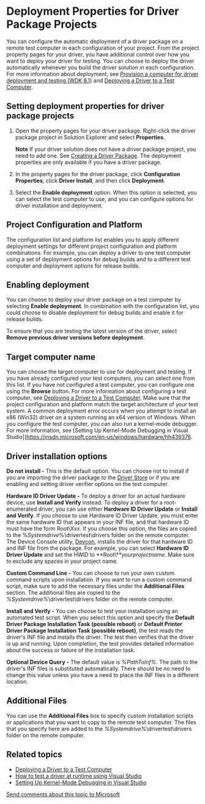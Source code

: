 Deployment Properties for Driver Package Projects
======================================================================================================================

You can configure the automatic deployment of a driver package on a remote test computer in each configuration of your project. From the project property pages for your driver, you have additional control over how you want to deploy your driver for testing. You can choose to deploy the driver automatically whenever you build the driver solution in each configuration. For more information about deployment, see [Provision a computer for driver deployment and testing (WDK 8.1)](https://msdn.microsoft.com/en-us/Library/Windows/Hardware/Dn745909) and [Deploying a Driver to a Test Computer](deploying_a_driver_to_a_test_computer.md).

<span id="Setting_deployment_properties_for_driver_package_projects"></span><span id="setting_deployment_properties_for_driver_package_projects"></span><span id="SETTING_DEPLOYMENT_PROPERTIES_FOR_DRIVER_PACKAGE_PROJECTS"></span>Setting deployment properties for driver package projects
---------------------------------------------------------------------------------------------------------------------------------------------------------------------------------------------------------------------------------------------------------------------------------------------

1.  Open the property pages for your driver package. Right-click the driver package project in Solution Explorer and select **Properties**.

    **Note**  If your driver solution does not have a driver package project, you need to add one. See [Creating a Driver Package](creating_a_driver_package.md). The deployment properties are only available if you have a driver package.
2.  In the property pages for the driver package, click **Configuration Properties**, click **Driver Install**, and then click **Deployment**.
3.  Select the **Enable deployment** option. When this option is selected, you can select the test computer to use, and you can configure options for driver installation and deployment.

<span id="Project_Configuration_and_Platform"></span><span id="project_configuration_and_platform"></span><span id="PROJECT_CONFIGURATION_AND_PLATFORM"></span>Project Configuration and Platform
-------------------------------------------------------------------------------------------------------------------------------------------------------------------------------------------------

The configuration list and platform list enables you to apply different deployment settings for different project configuration and platform combinations. For example, you can deploy a driver to one test computer using a set of deployment options for debug builds and to a different test computer and deployment options for release builds.

<span id="Enabling_deployment"></span><span id="enabling_deployment"></span><span id="ENABLING_DEPLOYMENT"></span>Enabling deployment
-------------------------------------------------------------------------------------------------------------------------------------

You can choose to deploy your driver package on a test computer by selecting **Enable deployment**. In combination with the configuration list, you could choose to disable deployment for debug builds and enable it for release builds.

To ensure that you are testing the latest version of the driver, select **Remove previous driver versions before deployment**.

<span id="Target_computer_name"></span><span id="target_computer_name"></span><span id="TARGET_COMPUTER_NAME"></span>Target computer name
-----------------------------------------------------------------------------------------------------------------------------------------

You can choose the target computer to use for deployment and testing. If you have already configured your test computers, you can select one from this list. If you have not configured a test computer, you can configure one using the **Browse** button. For more information about configuring a test computer, see [Deploying a Driver to a Test Computer](deploying_a_driver_to_a_test_computer.md). Make sure that the project configuration and platform match the target architecture of your test system. A common deployment error occurs when you attempt to install an x86 (Win32) driver on a system running an x64 version of Windows. When you configure the test computer, you can also run a kernel-mode debugger. For more information, see [Setting Up Kernel-Mode Debugging in Visual Studio](https://msdn.microsoft.com/en-us/windows/hardware/hh439376.

<span id="Driver_installation_options"></span><span id="driver_installation_options"></span><span id="DRIVER_INSTALLATION_OPTIONS"></span>Driver installation options
---------------------------------------------------------------------------------------------------------------------------------------------------------------------

**Do not install -** This is the default option. You can choose not to install if you are importing the driver package to the [Driver Store](https://msdn.microsoft.com/en-us/Library/Windows/Hardware/Ff544868) or if you are enabling and setting driver verifier options on the test computer.

**Hardware ID Driver Update -** To deploy a driver for an actual hardware device, use **Install and Verify** instead. To deploy a driver for a root-enumerated driver, you can use either **Hardware ID Driver Update** or **Install and Verify**. If you choose to use Hardware ID Driver Update, you must enter the same hardware ID that appears in your INF file, and that hardware ID must have the form Root\\Xxx. If you choose this option, the files are copied to the %*Systemdrive*%\\drivertest\\drivers folder on the remote computer. The Device Console utility, [Devcon](https://msdn.microsoft.com/en-us/Library/Windows/Hardware/Ff544707), installs the driver for that hardware ID and INF file from the package. For example, you can select **Hardware ID Driver Update** and set the HWID to **Root\\***yourprojectname*. Make sure to exclude any spaces in your project name.

**Custom Command Line -** You can choose to run your own custom command scripts upon installation. If you want to run a custom command script, make sure to add the necessary files under the **Additional Files** section. The additional files are copied to the *%Systemdrive%*\\drivertest\\drivers folder on the remote computer.

**Install and Verify -** You can choose to test your installation using an automated test script. When you select this option and specify the **Default Driver Package Installation Task (possible reboot)** or **Default Printer Driver Package Installation Task (possible reboot)**, the test reads the driver's INF file and installs the driver. The test then verifies that the driver is up and running. Upon completion, the test provides detailed information about the success or failure of the installation task.

**Optional Device Query -** The default value is *%PathToInf%*. The path to the driver's INF files is substituted automatically. There should be no need to change this value unless you have a need to place the INF files in a different location.

<span id="Additional_Files"></span><span id="additional_files"></span><span id="ADDITIONAL_FILES"></span>Additional Files
-------------------------------------------------------------------------------------------------------------------------

You can use the **Additional Files** box to specify custom installation scripts or applications that you want to copy to the remote test computer. The files that you specify here are added to the *%Systemdrive%*\\drivertest\\drivers folder on the remote computer.

<span id="related_topics"></span>Related topics
-----------------------------------------------

* [Deploying a Driver to a Test Computer](deploying_a_driver_to_a_test_computer.md)
* [How to test a driver at runtime using Visual Studio](testing_a_driver_at_runtime.md)
* [Setting Up Kernel-Mode Debugging in Visual Studio](https://msdn.microsoft.com/en-us/windows/hardware/hh439376)
 

 

[Send comments about this topic to Microsoft](mailto:wsddocfb@microsoft.com?subject=Documentation%20feedback%20[VsDriver\vsdriver]:%20Deployment%20Properties%20for%20Driver%20Package%20Projects%20%20RELEASE:%20%289/30/2015%29&body=%0A%0APRIVACY%20STATEMENT%0A%0AWe%20use%20your%20feedback%20to%20improve%20the%20documentation.%20We%20don't%20use%20your%20email%20address%20for%20any%20other%20purpose,%20and%20we'll%20remove%20your%20email%20address%20from%20our%20system%20after%20the%20issue%20that%20you're%20reporting%20is%20fixed.%20While%20we're%20working%20to%20fix%20this%20issue,%20we%20might%20send%20you%20an%20email%20message%20to%20ask%20for%20more%20info.%20Later,%20we%20might%20also%20send%20you%20an%20email%20message%20to%20let%20you%20know%20that%20we've%20addressed%20your%20feedback.%0A%0AFor%20more%20info%20about%20Microsoft's%20privacy%20policy,%20see%20http://privacy.microsoft.com/en-us/default. "Send comments about this topic to Microsoft")




<!--HONumber=Jun16_HO1-->


